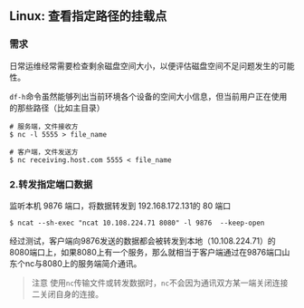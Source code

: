 ## Linux: 查看指定路径的挂载点

### 需求

日常运维经常需要检查剩余磁盘空间大小，以便评估磁盘空间不足问题发生的可能性。

`df-h`命令虽然能够列出当前环境各个设备的空间大小信息，但当前用户正在使用的那些路径（比如主目录）

```shell
# 服务端，文件接收方
$ nc -l 5555 > file_name
```

```shell
# 客户端，文件发送方
$ nc receiving.host.com 5555 < file_name
```

### 2.转发指定端口数据

监听本机 9876 端口，将数据转发到 192.168.172.131的 80 端口

```shell
$ ncat --sh-exec "ncat 10.108.224.71 8080" -l 9876  --keep-open 
```

经过测试，客户端向9876发送的数据都会被转发到本地（10.108.224.71）的8080端口上，如果8080上有一个服务，那么就相当于客户端通过在9876端口山东个nc与8080上的服务端简介通讯。

>注意
>使用`nc`传输文件或转发数据时，`nc`不会因为通讯双方某一端关闭连接二关闭自身的连接。
